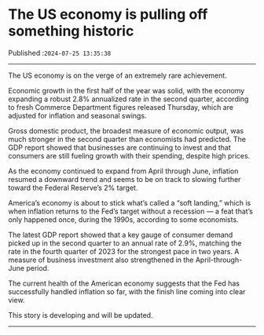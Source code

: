 # The US economy is pulling off something historic

Published :`2024-07-25 13:35:38`

---

The US economy is on the verge of an extremely rare achievement.

Economic growth in the first half of the year was solid, with the economy expanding a robust 2.8% annualized rate in the second quarter, according to fresh Commerce Department figures released Thursday, which are adjusted for inflation and seasonal swings.

Gross domestic product, the broadest measure of economic output, was much stronger in the second quarter than economists had predicted. The GDP report showed that businesses are continuing to invest and that consumers are still fueling growth with their spending, despite high prices.

As the economy continued to expand from April through June, inflation resumed a downward trend and seems to be on track to slowing further toward the Federal Reserve’s 2% target.

America’s economy is about to stick what’s called a “soft landing,” which is when inflation returns to the Fed’s target without a recession — a feat that’s only happened once, during the 1990s, according to some economists.

The latest GDP report showed that a key gauge of consumer demand picked up in the second quarter to an annual rate of 2.9%, matching the rate in the fourth quarter of 2023 for the strongest pace in two years. A measure of business investment also strengthened in the April-through-June period.

The current health of the American economy suggests that the Fed has successfully handled inflation so far, with the finish line coming into clear view.

This story is developing and will be updated.

---

